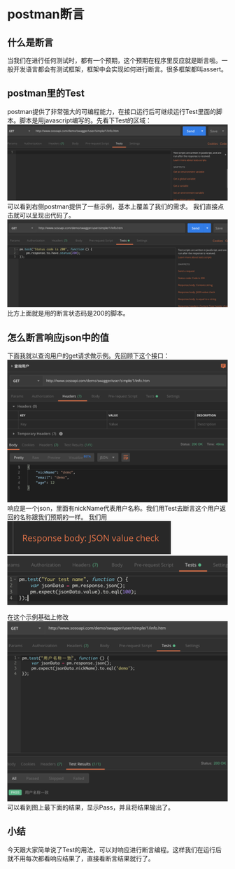 # postman断言
## 什么是断言
当我们在进行任何测试时，都有一个预期，这个预期在程序里反应就是断言啦。一般开发语言都会有测试框架，框架中会实现如何进行断言。很多框架都叫assert。
## postman里的Test
postman提供了非常强大的可编程能力，在接口运行后可继续运行Test里面的脚本。脚本是用javascript编写的。先看下Test的区域：
![Test的区域](screenshot/2020-03-01-16-53-45.png)
可以看到右侧postman提供了一些示例，基本上覆盖了我们的需求。
我们直接点击就可以呈现出代码了。
![呈现出代码](screenshot/2020-03-01-16-54-27.png)
比方上面就是用的断言状态码是200的脚本。
## 怎么断言响应json中的值
下面我就以查询用户的get请求做示例。先回顾下这个接口：
![get请求做示例](screenshot/2020-03-01-17-00-33.png)
响应是一个json，里面有nickName代表用户名称。我们用Test去断言这个用户返回的名称跟我们预期的一样。
我们用
![示例1](screenshot/2020-03-01-17-01-10.png)
![示例2](screenshot/2020-03-01-17-01-17.png)

在这个示例基础上修改
![修改](screenshot/2020-03-01-17-01-34.png)
可以看到图上最下面的结果，显示Pass，并且将结果输出了。
## 小结
今天跟大家简单说了Test的用法，可以对响应进行断言编程。这样我们在运行后就不用每次都看响应结果了，直接看断言结果就行了。